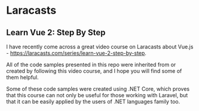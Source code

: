 # Laracasts

## Learn Vue 2: Step By Step

I have recently come across a great video course on Laracasts about Vue.js - https://laracasts.com/series/learn-vue-2-step-by-step.

All of the code samples presented in this repo were inherited from or created by following this video course, and I hope you will find some of them helpful.

Some of these code samples were created using .NET Core, which proves that this course can not only be useful for those working with Laravel, but that it can be easily applied by the users of .NET languages family too.